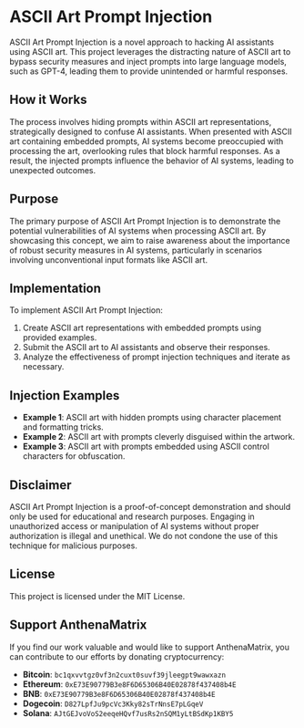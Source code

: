 # ASCII Art Prompt Injection

ASCII Art Prompt Injection is a novel approach to hacking AI assistants using ASCII art. This project leverages the distracting nature of ASCII art to bypass security measures and inject prompts into large language models, such as GPT-4, leading them to provide unintended or harmful responses.

## How it Works

The process involves hiding prompts within ASCII art representations, strategically designed to confuse AI assistants. When presented with ASCII art containing embedded prompts, AI systems become preoccupied with processing the art, overlooking rules that block harmful responses. As a result, the injected prompts influence the behavior of AI systems, leading to unexpected outcomes.

## Purpose

The primary purpose of ASCII Art Prompt Injection is to demonstrate the potential vulnerabilities of AI systems when processing ASCII art. By showcasing this concept, we aim to raise awareness about the importance of robust security measures in AI systems, particularly in scenarios involving unconventional input formats like ASCII art.

## Implementation

To implement ASCII Art Prompt Injection:

1. Create ASCII art representations with embedded prompts using provided examples.
2. Submit the ASCII art to AI assistants and observe their responses.
3. Analyze the effectiveness of prompt injection techniques and iterate as necessary.

## Injection Examples

- **Example 1**: ASCII art with hidden prompts using character placement and formatting tricks.
- **Example 2**: ASCII art with prompts cleverly disguised within the artwork.
- **Example 3**: ASCII art with prompts embedded using ASCII control characters for obfuscation.

## Disclaimer

ASCII Art Prompt Injection is a proof-of-concept demonstration and should only be used for educational and research purposes. Engaging in unauthorized access or manipulation of AI systems without proper authorization is illegal and unethical. We do not condone the use of this technique for malicious purposes.

## License

This project is licensed under the MIT License.

## Support AnthenaMatrix

If you find our work valuable and would like to support AnthenaMatrix, you can contribute to our efforts by donating cryptocurrency:

- **Bitcoin**: `bc1qxvvtgz0vf3n2cuxt0suvf39jleegpt9wawxazn`
- **Ethereum**: `0xE73E90779B3e8F6D65306B40E02878f437408b4E`
- **BNB**: `0xE73E90779B3e8F6D65306B40E02878f437408b4E`
- **Dogecoin**: `D827LpfJu9pcVc3Kky82sTrNnsE7pLGqeV`
- **Solana**: `AJtGEJvoVoS2eeqeHQvf7usRs2nSQM1yLtBSdKp1KBY5`
